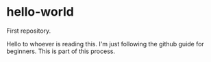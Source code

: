 # hello-world
First repository.

Hello to whoever is reading this. I'm just following the github guide for beginners. This is part of this process.
